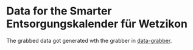 # Data for the Smarter Entsorgungskalender für Wetzikon
The grabbed data got generated wth the grabber in [data-grabber](../data-grabber). 

